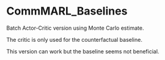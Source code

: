 # CommMARL_Baselines
 
Batch Actor-Critic version using Monte Carlo estimate.

The critic is only used for the counterfactual baseline.

This version can work but the baseline seems not beneficial.
